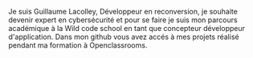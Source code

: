 Je suis Guillaume Lacolley,
Développeur en reconversion, je souhaite devenir expert en cybersécurité et pour se faire je suis mon parcours académique à la Wild code school en tant que concepteur développeur d'application.
Dans mon github vous avez accés à mes projets réalisé pendant ma formation à Openclassrooms.
